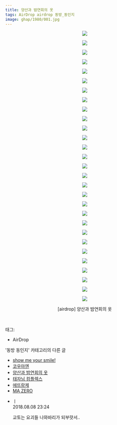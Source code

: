 ```yaml
---
title: 양산과 밤연회의 옷
tags: AirDrop airdrop 동방_동인지
image: ghap/1980/001.jpg
---
```

<div class="article">
<p style="text-align: center; clear: none; float: none;"><img src="{{ site.nasurl }}/ghap/1980/001.jpg"/></p>
<p style="text-align: center; clear: none; float: none;"><img src="{{ site.nasurl }}/ghap/1980/002.jpg"/></p>
<p style="text-align: center; clear: none; float: none;"><img src="{{ site.nasurl }}/ghap/1980/003.jpg"/></p>
<p style="text-align: center; clear: none; float: none;"><img src="{{ site.nasurl }}/ghap/1980/004.jpg"/></p>
<p style="text-align: center; clear: none; float: none;"><img src="{{ site.nasurl }}/ghap/1980/005.jpg"/></p>
<p style="text-align: center; clear: none; float: none;"><img src="{{ site.nasurl }}/ghap/1980/006.jpg"/></p>
<p style="text-align: center; clear: none; float: none;"><img src="{{ site.nasurl }}/ghap/1980/007.jpg"/></p>
<p style="text-align: center; clear: none; float: none;"><img src="{{ site.nasurl }}/ghap/1980/008.jpg"/></p>
<p style="text-align: center; clear: none; float: none;"><img src="{{ site.nasurl }}/ghap/1980/009.jpg"/></p>
<p style="text-align: center; clear: none; float: none;"><img src="{{ site.nasurl }}/ghap/1980/010.jpg"/></p>
<p style="text-align: center; clear: none; float: none;"><img src="{{ site.nasurl }}/ghap/1980/011.jpg"/></p>
<p style="text-align: center; clear: none; float: none;"><img src="{{ site.nasurl }}/ghap/1980/012.jpg"/></p>
<p style="text-align: center; clear: none; float: none;"><img src="{{ site.nasurl }}/ghap/1980/013.jpg"/></p>
<p style="text-align: center; clear: none; float: none;"><img src="{{ site.nasurl }}/ghap/1980/014.jpg"/></p>
<p style="text-align: center; clear: none; float: none;"><img src="{{ site.nasurl }}/ghap/1980/015.jpg"/></p>
<p style="text-align: center; clear: none; float: none;"><img src="{{ site.nasurl }}/ghap/1980/016.jpg"/></p>
<p style="text-align: center; clear: none; float: none;"><img src="{{ site.nasurl }}/ghap/1980/017.jpg"/></p>
<p style="text-align: center; clear: none; float: none;"><img src="{{ site.nasurl }}/ghap/1980/018.jpg"/></p>
<p style="text-align: center; clear: none; float: none;"><img src="{{ site.nasurl }}/ghap/1980/019.jpg"/></p>
<p style="text-align: center; clear: none; float: none;"><img src="{{ site.nasurl }}/ghap/1980/020.jpg"/></p>
<p style="text-align: center; clear: none; float: none;"><img src="{{ site.nasurl }}/ghap/1980/021.jpg"/></p>
<p style="text-align: center; clear: none; float: none;"><img src="{{ site.nasurl }}/ghap/1980/022.jpg"/></p>
<p style="text-align: center; clear: none; float: none;"><img src="{{ site.nasurl }}/ghap/1980/023.jpg"/></p>
<p style="text-align: center; clear: none; float: none;"><img src="{{ site.nasurl }}/ghap/1980/024.jpg"/></p>
<p style="text-align: center; clear: none; float: none;"><img src="{{ site.nasurl }}/ghap/1980/025.jpg"/></p>
<p style="text-align: center; clear: none; float: none;"><img src="{{ site.nasurl }}/ghap/1980/026.jpg"/></p>
<p style="text-align: center; clear: none; float: none;"><img src="{{ site.nasurl }}/ghap/1980/027.jpg"/></p>
<p style="text-align: center; clear: none; float: none;"><img src="{{ site.nasurl }}/ghap/1980/028.jpg"/></p>
<p style="text-align: center; clear: none; float: none;"><img src="{{ site.nasurl }}/ghap/1980/029.jpg"/></p>
<p style="text-align: center; clear: none; float: none;">[airdrop] 양산과 밤연회의 옷</p>
<p><br/></p>
</div><div class="tagTrail">
<p>태그: </p>
<ul>
<li>AirDrop</li>
</ul>
</div><div class="another">
<p>'동방 동인지' 카테고리의 다른 글</p>
<ul>
<li><a href="/2016-09-03-ghap_1982">show me your smile!</a></li>
<li><a href="/2016-09-03-ghap_1981">코우마엔</a></li>
<li><a href="/2016-09-03-ghap_1980">양산과 밤연회의 옷</a></li>
<li><a href="/2016-09-03-ghap_1978">태자님 컴플렉스</a></li>
<li><a href="/2016-09-03-ghap_1977">에뜨랑제</a></li>
<li><a href="/2016-09-03-ghap_1976">MA ZERO</a></li>
</ul>
</div><div class="cb_module cb_fluid">
<div class="cb_wrt cb_profile">
<div class="comment">
<ul>
<li class="cb_thumb_off" id="comment15303814">
<div class="cb_comment_area">
<div class="cb_info_area">
<div class="cb_section">
<span class="cb_nick_name">ㅣ</span>
</div>
<div class="cb_section">
<span class="cb_date">2018.08.08 23:24 </span>
</div>
</div>
<div class="cb_dsc_comment">
<p class="cb_dsc">
											교토는 요괴들 나와바리가 되부럇서..
										</p>
</div>
</div></li>
</ul>
</div>
</div><!-- commentList close -->
</div>